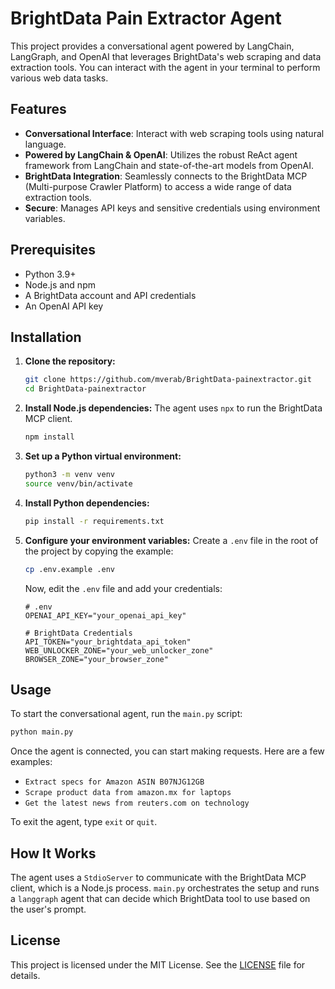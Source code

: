# BrightData Pain Extractor Agent

This project provides a conversational agent powered by LangChain, LangGraph, and OpenAI that leverages BrightData's web scraping and data extraction tools. You can interact with the agent in your terminal to perform various web data tasks.

## Features

- **Conversational Interface**: Interact with web scraping tools using natural language.
- **Powered by LangChain & OpenAI**: Utilizes the robust ReAct agent framework from LangChain and state-of-the-art models from OpenAI.
- **BrightData Integration**: Seamlessly connects to the BrightData MCP (Multi-purpose Crawler Platform) to access a wide range of data extraction tools.
- **Secure**: Manages API keys and sensitive credentials using environment variables.

## Prerequisites

- Python 3.9+
- Node.js and npm
- A BrightData account and API credentials
- An OpenAI API key

## Installation

1.  **Clone the repository:**
    ```bash
    git clone https://github.com/mverab/BrightData-painextractor.git
    cd BrightData-painextractor
    ```

2.  **Install Node.js dependencies:**
    The agent uses `npx` to run the BrightData MCP client.
    ```bash
    npm install
    ```

3.  **Set up a Python virtual environment:**
    ```bash
    python3 -m venv venv
    source venv/bin/activate
    ```

4.  **Install Python dependencies:**
    ```bash
    pip install -r requirements.txt
    ```

5.  **Configure your environment variables:**
    Create a `.env` file in the root of the project by copying the example:
    ```bash
    cp .env.example .env
    ```
    Now, edit the `.env` file and add your credentials:
    ```
    # .env
    OPENAI_API_KEY="your_openai_api_key"

    # BrightData Credentials
    API_TOKEN="your_brightdata_api_token"
    WEB_UNLOCKER_ZONE="your_web_unlocker_zone"
    BROWSER_ZONE="your_browser_zone"
    ```

## Usage

To start the conversational agent, run the `main.py` script:

```bash
python main.py
```

Once the agent is connected, you can start making requests. Here are a few examples:

- `Extract specs for Amazon ASIN B07NJG12GB`
- `Scrape product data from amazon.mx for laptops`
- `Get the latest news from reuters.com on technology`

To exit the agent, type `exit` or `quit`.

## How It Works

The agent uses a `StdioServer` to communicate with the BrightData MCP client, which is a Node.js process. `main.py` orchestrates the setup and runs a `langgraph` agent that can decide which BrightData tool to use based on the user's prompt.

## License

This project is licensed under the MIT License. See the [LICENSE](LICENSE) file for details.